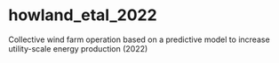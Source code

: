 # howland_etal_2022
Collective wind farm operation based on a predictive model to increase utility-scale energy production (2022)
